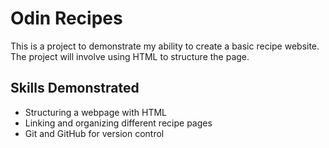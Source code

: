 # Odin Recipes

This is a project to demonstrate my ability to create a basic recipe website. The project will involve using HTML to structure the page.

## Skills Demonstrated
- Structuring a webpage with HTML
- Linking and organizing different recipe pages
- Git and GitHub for version control
